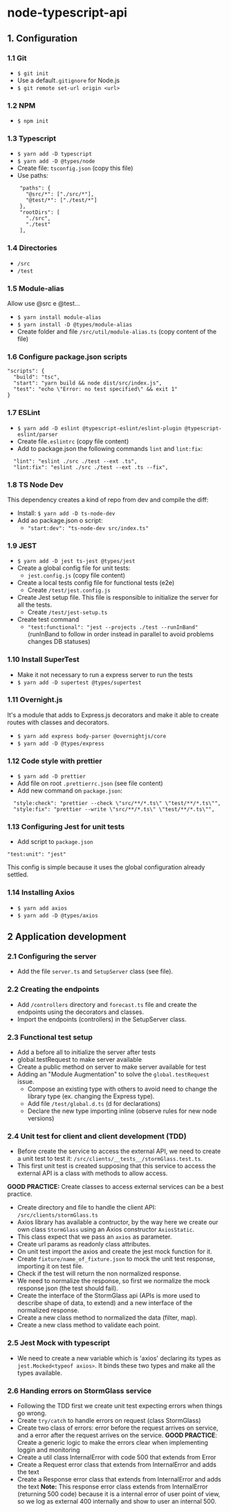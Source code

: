 # node-typescript-api

## 1. Configuration

### 1.1 Git
- `$ git init`
- Use a default`.gitignore`  for Node.js
- `$ git remote set-url origin <url>`

### 1.2 NPM
- `$ npm init`

### 1.3 Typescript
- `$ yarn add -D typescript`
- `$ yarn add -D @types/node`
- Create file: `tsconfig.json` (copy this file)
- Use paths:
```
    "paths": {
      "@src/*": ["./src/*"],
      "@test/*": ["./test/*"]
    },
    "rootDirs": [
      "./src",
      "./test"
    ],
```

### 1.4 Directories
- `/src`
- `/test`

### 1.5 Module-alias 
Allow use @src e @test...
- `$ yarn install module-alias`
- `$ yarn install -D @types/module-alias`
- Create folder and file `/src/util/module-alias.ts` (copy content of the file)

### 1.6 Configure package.json scripts
```
"scripts": {
  "build": "tsc",
  "start": "yarn build && node dist/src/index.js",
  "test": "echo \"Error: no test specified\" && exit 1"
}
```
### 1.7 ESLint
- `$ yarn add -D eslint @typescript-eslint/eslint-plugin @typescript-eslint/parser`
- Create file`.eslintrc` (copy file content)
- Add to package.json the following commands `lint` and `lint:fix`:
```
  "lint": "eslint ./src ./test --ext .ts",
  "lint:fix": "eslint ./src ./test --ext .ts --fix",
```

### 1.8 TS Node Dev
This dependency creates a kind of repo from dev and compile the diff:
- Install: `$ yarn add -D ts-node-dev`
- Add ao package.json o script:
  - `"start:dev": "ts-node-dev src/index.ts"`

### 1.9 JEST
- `$ yarn add -D jest ts-jest @types/jest`
- Create a global config file for unit tests:
  - `jest.config.js` (copy file content)
- Create a local tests config file for functional tests (e2e)
  - Create `/test/jest.config.js`
- Create Jest setup file. This file is responsible to initialize the server for all the tests.
  - Create `/test/jest-setup.ts`
- Create test command
  - `"test:functional": "jest --projects ./test --runInBand"`
  (runInBand to follow in order instead in parallel to avoid problems changes DB statuses)

### 1.10 Install SuperTest
- Make it not necessary to run a express server to run the tests
- `$ yarn add -D supertest @types/supertest`

### 1.11 Overnight.js
It's a module that adds to Express.js decorators and make it able to create routes with classes and decorators.

- `$ yarn add express body-parser @overnightjs/core`
- `$ yarn add -D @types/express`

### 1.12 Code style with prettier
- `$ yarn add -D prettier`
- Add file on root `.prettierrc.json` (see file content)
- Add new command on `package.json`: 
```
  "style:check": "prettier --check \"src/**/*.ts\" \"test/**/*.ts\"",
  "style:fix": "prettier --write \"src/**/*.ts\" \"test/**/*.ts\"",
```
### 1.13 Configuring Jest for unit tests
- Add script to `package.json`
```
"test:unit": "jest"
```
This config is simple because it uses the global configuration already settled.

### 1.14 Installing Axios
- `$ yarn add axios`
- `$ yarn add -D @types/axios`

## 2 Application development
### 2.1 Configuring the server
- Add the file `server.ts` and `SetupServer` class (see file).

### 2.2 Creating the endpoints
- Add `/controllers` directory and `forecast.ts` file and create the endpoints using the decorators and classes.
- Import the endpoints (controllers) in the SetupServer class.

### 2.3 Functional test setup
- Add a before all to initialize the server after tests
- global.testRequest to make server available
- Create a public method on server to make server available for test
- Adding an "Module Augmentation" to solve the `global.testRequest` issue.
  - Compose an existing type with others to avoid need to change the library type (ex. changing the Express type).
  - Add file `/test/global.d.ts` (d for declarations)
  - Declare the new type importing inline (observe rules for new node versions)

### 2.4 Unit test for client and client development (TDD)
- Before create the service to access the external API, we need to create a unit test to test it: `/src/clients/__tests__/stormGlass.test.ts`.
- This first unit test is created supposing that this service to access the external API is a class with methods to allow access.

**GOOD PRACTICE:** Create classes to access external services can be a best practice.

- Create directory and file to handle the client API: `/src/clients/stormGlass.ts`
- Axios library has available a contructor, by the way here we create our own class `StormGlass` using an Axios constructor `AxiosStatic`.
- This class expect that we pass an `axios` as parameter.
- Create url params as readonly class attributes.
- On unit test import the axios and create the jest mock function for it.
- Create `fixture/name_of_fixture.json` to mock the unit test response, importing it on test file.
- Check if the test will return the non normalized response.
- We need to normalize the response, so first we normalize the mock response json (the test should fail).
- Create the interface of the StormGlass api (APIs is more used to describe shape of data, to extend) and a new interface of the normalized response.
- Create a new class method to normalized the data (filter, map).
- Create a new class method to validate each point.

### 2.5 Jest Mock with typescript
- We need to create a new variable which is 'axios' declaring its types as `jest.Mocked<typeof axios>`. It binds these two types and make all the types available.

### 2.6 Handing errors on StormGlass service
- Following the TDD first we create unit test expecting errors when things go wrong.
- Create `try/catch` to handle errors on request (class StormGlass)
- Create two class of errors: error before the request arrives on service, and a error after the request arrives on the service.
**GOOD PRACTICE**: Create a generic logic to make the errors clear when implementing loggin and monitoring
- Create a util class InternalError with code 500 that extends from Error
- Create a Request error class that extends from InternalError and adds the text
- Create a Response error class that extends from InternalError and adds the text
**Note:** This response error class extends from InternalError (returning 500 code) because it is a internal error of user point of view, so we log as external 400 internally and show to user an internal 500.